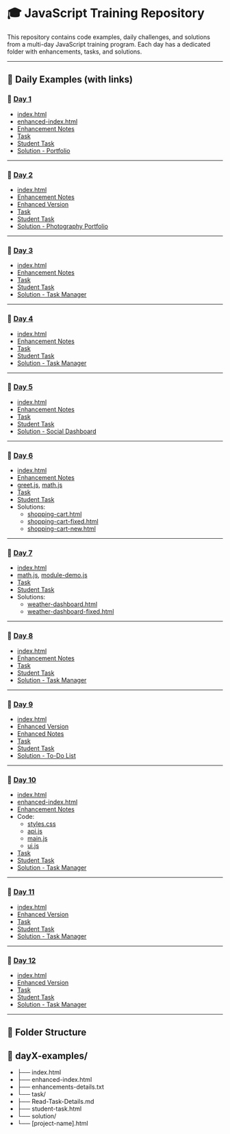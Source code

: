 # 🎓 JavaScript Training Repository

This repository contains code examples, daily challenges, and solutions from a multi-day JavaScript training program. Each day has a dedicated folder with enhancements, tasks, and solutions.

---

## 📂 Daily Examples (with links)

### 🔹 [Day 1](./day1-examples/)
- [index.html](./day1-examples/index.html)
- [enhanced-index.html](./day1-examples/enhanced-index.html)
- [Enhancement Notes](./day1-examples/enhancements-details.txt)
- [Task](./day1-examples/task/Read-Task-Details.md)
- [Student Task](./day1-examples/task/student-task.html)
- [Solution - Portfolio](./day1-examples/task/solution/portfolio.html)

---

### 🔹 [Day 2](./day2-examples/)
- [index.html](./day2-examples/index.html)
- [Enhancement Notes](./day2-examples/enhancements-details.txt)
- [Enhanced Version](./day2-examples/enhanced-index.html)
- [Task](./day2-examples/task/Read-Task-Details.md)
- [Student Task](./day2-examples/task/student-task.html)
- [Solution - Photography Portfolio](./day2-examples/task/solution/photography-portfolio.html)

---

### 🔹 [Day 3](./day3-examples/)
- [index.html](./day3-examples/index.html)
- [Enhancement Notes](./day3-examples/enhancements-details.txt)
- [Task](./day3-examples/task/Read-Task-Details.md)
- [Student Task](./day3-examples/task/student-task.html)
- [Solution - Task Manager](./day3-examples/task/solution/task-manager.html)

---

### 🔹 [Day 4](./day4-examples/)
- [index.html](./day4-examples/index.html)
- [Enhancement Notes](./day4-examples/enhancements-details.txt)
- [Task](./day4-examples/task/Read-Task-Details.md)
- [Student Task](./day4-examples/task/student-task.html)
- [Solution - Task Manager](./day4-examples/task/solution/task-manager.html)

---

### 🔹 [Day 5](./day5-examples/)
- [index.html](./day5-examples/index.html)
- [Enhancement Notes](./day5-examples/enhancements-details.txt)
- [Task](./day5-examples/task/Read-Task-Details.md)
- [Student Task](./day5-examples/task/student-task.html)
- [Solution - Social Dashboard](./day5-examples/task/solution/social-dashboard.html)

---

### 🔹 [Day 6](./day6-examples/)
- [index.html](./day6-examples/index.html)
- [Enhancement Notes](./day6-examples/enhancements-details.txt)
- [greet.js](./day6-examples/greet.js), [math.js](./day6-examples/math.js)
- [Task](./day6-examples/task/Read-Task-Details.md)
- [Student Task](./day6-examples/task/student-task.html)
- Solutions:
  - [shopping-cart.html](./day6-examples/task/solution/shopping-cart.html)
  - [shopping-cart-fixed.html](./day6-examples/task/solution/shopping-cart-fixed.html)
  - [shopping-cart-new.html](./day6-examples/task/solution/shopping-cart-new.html)

---

### 🔹 [Day 7](./day7-examples/)
- [index.html](./day7-examples/index.html)
- [math.js](./day7-examples/math.js), [module-demo.js](./day7-examples/module-demo.js)
- [Task](./day7-examples/task/Read-Task-Details.md)
- [Student Task](./day7-examples/task/student-task.html)
- Solutions:
  - [weather-dashboard.html](./day7-examples/task/solution/weather-dashboard.html)
  - [weather-dashboard-fixed.html](./day7-examples/task/solution/weather-dashboard-fixed.html)

---

### 🔹 [Day 8](./day8-examples/)
- [index.html](./day8-examples/index.html)
- [Enhancement Notes](./day8-examples/enhanced-details.txt)
- [Task](./day8-examples/task/Read-Task-Details.md)
- [Student Task](./day8-examples/task/student-task.html)
- [Solution - Task Manager](./day8-examples/task/solution/task-manager.html)

---

### 🔹 [Day 9](./day9-examples/)
- [index.html](./day9-examples/index.html)
- [Enhanced Version](./day9-examples/enhanced-index.html)
- [Enhanced Notes](./day9-examples/enhanced-details.txt)
- [Task](./day9-examples/task/Read-Task-Details.md)
- [Student Task](./day9-examples/task/student-task.html)
- [Solution - To-Do List](./day9-examples/task/solution/todo-list.html)

---

### 🔹 [Day 10](./day10-examples/)
- [index.html](./day10-examples/index.html)
- [enhanced-index.html](./day10-examples/enhanced-index.html)
- [Enhancement Notes](./day10-examples/det.txt)
- Code:
  - [styles.css](./day10-examples/css/styles.css)
  - [api.js](./day10-examples/js/api.js)
  - [main.js](./day10-examples/js/main.js)
  - [ui.js](./day10-examples/js/ui.js)
- [Task](./day10-examples/task/Read-Task-Details.md)
- [Student Task](./day10-examples/task/student-task.html)
- [Solution - Task Manager](./day10-examples/task/solution/task-manager.html)

---

### 🔹 [Day 11](./day11-examples/)
- [index.html](./day11-examples/index.html)
- [Enhanced Version](./day11-examples/enhanced-index.html)
- [Task](./day11-examples/task/Read-Task-Details.md)
- [Student Task](./day11-examples/task/student-task.html)
- [Solution - Task Manager](./day11-examples/task/solution/task-manager.html)

---

### 🔹 [Day 12](./day12-examples/)
- [index.html](./day12-examples/index.html)
- [Enhanced Version](./day12-examples/enhanced-index.html)
- [Task](./day12-examples/task/Read-Task-Details.md)
- [Student Task](./day12-examples/task/student-task.html)
- [Solution - Task Manager](./day12-examples/task/solution/task-manager.html)

---

## 📘 Folder Structure

## 📁 dayX-examples/
- ├── index.html
- ├── enhanced-index.html
- ├── enhancements-details.txt
- └── task/
- ├── Read-Task-Details.md
- ├── student-task.html
- └── solution/
- └── [project-name].html
